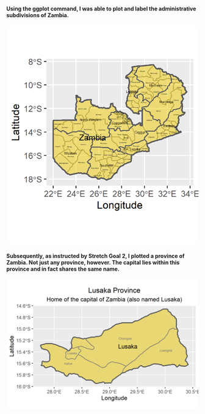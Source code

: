 #### Using the ggplot command, I was able to plot and label the administrative subdivisions of Zambia.
![](zmb.png)

#### Subsequently, as instructed by Stretch Goal 2, I plotted a province of Zambia. Not just any province, however. The capital lies within this province and in fact shares the same name.
![](zmb_lusaka.png)
